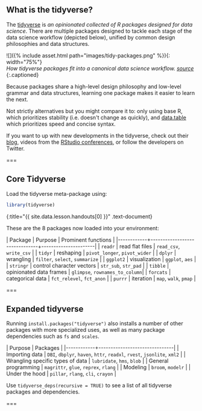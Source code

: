 ---
---

## What is the tidyverse? 

The [tidyverse](https://www.tidyverse.org/) is *an opinionated collected of R packages designed for data science*. There are multiple packages designed to tackle each stage of the data science workflow (depicted below), unified by common design philosophies and data structures. 

![]({% include asset.html path="images/tidy-packages.png" %}){: width="75%"}  
*How tidyverse packages fit into a canonical data science workflow.  [source](https://rviews.rstudio.com/2017/06/08/what-is-the-tidyverse/)*
{:.captioned}

Because packages share a high-level design philosophy and low-level grammar and data structures, learning one package makes it easier to learn the next.

Not strictly alternatives but you might compare it to: only using base R, which prioritizes stability (i.e. doesn't change as quickly), and [data.table](https://rdatatable.gitlab.io/data.table/) which prioritizes speed and concise syntax. 

If you want to up with new developments in the tidyverse, check out their [blog](https://www.tidyverse.org/blog/), videos from the [RStudio conferences](https://rstudio.com/resources/rstudioconf-2020/), or follow the developers on Twitter. 

===

## Core Tidyverse

Load the tidyverse meta-package using:



~~~r
library(tidyverse)
~~~
{:title="{{ site.data.lesson.handouts[0] }}" .text-document}


These are the 8 packages now loaded into your environment:

| Package    | Purpose                       |  Prominent functions | 
|------------+-------------------------------+----------------------|
| `readr`    |  read flat files              | `read_csv`, `write_csv` |
| `tidyr`    |  reshaping                    | `pivot_longer`, `pivot_wider` |
| `dplyr`    |  wrangling                    | `filter`, `select`, `summarize` |
| `ggplot2`  |  visualization                | `ggplot`, `aes` |
| `stringr`  |  control character vectors    | `str_sub`, `str_pad` |
| `tibble`   |  opinionated data frames      | `glimpse`, `rownames_to_column`|
| `forcats`  |  categorical data     | `fct_relevel`, `fct_anon` |
| `purrr`    |  iteration       | `map`, `walk`, `pmap` |

===

## Expanded tidyverse

Running `install.packages("tidyverse")` also installs a number of other packages with more specialized uses, as well as many package dependencies such as `fs` and `scales`.  

| Purpose    | Packages                       |
|------------+-------------------------------|
| Importing data | `DBI`, `dbplyr`, `haven`, `httr`, `readxl`, `rvest`, `jsonlite`, `xml2` |
| Wrangling specific types of data | `lubridate`, `hms`, `blob` | 
| General programming | `magrittr`, `glue`, `reprex`, `rlang` |
| Modeling | `broom`, `modelr` |
| Under the hood | `pillar`, `rlang`, `cli`, `crayon` |

Use `tidyverse_deps(recursive = TRUE)` to see a list of all tidyverse packages and dependencies. 

===

